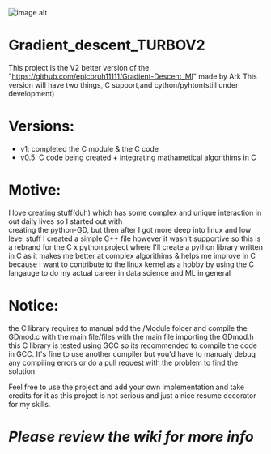 
![image alt](https://github.com/epicbruh11111/Gradient_descent_TURBOV2/blob/main/assets/Gradient_Descent_in_C.png?raw=true)


# Gradient_descent_TURBOV2
This project is the V2 better version of the "https://github.com/epicbruh11111/Gradient-Descent_Ml" made by Ark This version will have two things, C support,and cython/pyhton(still under development)  

# Versions:

- v1: completed the C module & the C code
- v0.5: C code being created + integrating mathametical algorithims in C  

# Motive:

I love creating stuff(duh) which has some complex and unique interaction in out daily lives so I started out with  
creating the python-GD, but then after I got more deep into linux and low level stuff I created a simple C++ file 
however it wasn't supportive so this is a rebrand for the C x python project where I'll create a python library written
in C as it makes me better at complex algorithims & helps me improve in C because I want to contribute to the linux 
kernel as a hobby by using the C langauge to do my actual career in data science and ML in general

# Notice:

the C library requires to manual add the /Module folder and compile the GDmod.c with the main file/files with the main file 
importing the GDmod.h  
this C library is tested using GCC so its recommended to compile the code in GCC. It's fine to use another compiler but you'd have to manualy debug
any compiling errors or do a pull request with the problem to find the solution

Feel free to use the project and add your own implementation and take credits for it as this project is not serious 
and just a nice resume decorator for my skills.

# *Please review the wiki for more info*
